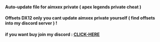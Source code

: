 #### Auto-update file for aimxex private ( apex legends private cheat )
#### Offsets DX12 only you cant update aimxex private yourself ( find offsets into my discord server ) !
#### if you want buy join my discord : [CLICK-HERE](https://discord.gg/SC2vK9asza)
